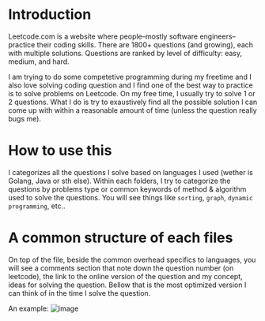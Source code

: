 # Introduction 
Leetcode.com is a website where people–mostly software engineers–practice their coding skills. There are 1800+ questions (and growing), each with multiple solutions. Questions are ranked by level of difficulty: easy, medium, and hard. 

I am trying to do some competetive programming during my freetime and I also love solving coding question and I find one of the best way to practice is to solve problems on Leetcode. On my free time, I usually try to solve 1 or 2 questions. What I do is try to exaustively find all the possible solution I can come up with within a reasonable amount of time (unless the question really bugs me). 

# How to use this 
I categorizes all the questions I solve based on languages I used (wether is Golang, Java or sth else). Within each folders, I try to categorize the questions by problems type or common keywords of method & algorithm used to solve the questions. You will see things like `sorting`, `graph`, `dynamic programming`, etc..

# A common structure of each files
On top of the file, beside the common overhead specifics to languages, you will see a comments section that note down the question number (on leetcode), the link to the online version of the question and my concept, ideas for solving the question. Bellow that is the most optimized version I can think of in the time I solve the question. 

An example: 
![image](https://user-images.githubusercontent.com/48057648/114767803-c3189c00-9d70-11eb-8e2a-015bc0e6fcf8.png)
